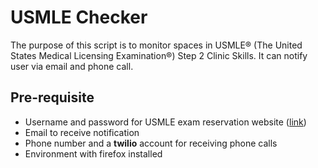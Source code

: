 # USMLE Checker
The purpose of this script is to monitor spaces in USMLE® (The United States Medical Licensing Examination®) Step 2 Clinic Skills.
It can notify user via email and phone call.
## Pre-requisite
* Username and password for USMLE exam reservation website ([link](https://csessauthentication.ecfmg.org/))
* Email to receive notification
* Phone number and a **twilio** account for receiving phone calls
* Environment with firefox installed
